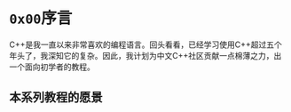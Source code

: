 # `0x00`序言

C++是我一直以来非常喜欢的编程语言。回头看看，已经学习使用C++超过五个年头了，我深知它的复杂。因此，我计划为中文C++社区贡献一点棉薄之力，出一个面向初学者的教程。



## 本系列教程的愿景


